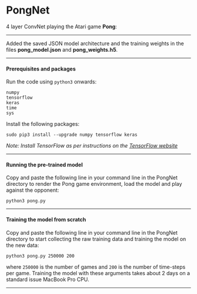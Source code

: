 # PongNet

4 layer ConvNet playing the Atari game **Pong**:

---

Added the saved JSON model architecture and the training weights in the files **pong_model.json** and **pong_weights.h5**.

---

#### Prerequisites and packages

Run the code using ```python3``` onwards:

```
numpy
tensorflow
keras
time
sys
```

Install the following packages:

```
sudo pip3 install --upgrade numpy tensorflow keras
```

*Note: Install TensorFlow as per instructions on the [TensorFlow website](https://www.tensorflow.org/install/)*

---

#### Running the pre-trained model

Copy and paste the following line in your command line in the PongNet directory to render the Pong game environment, load the model and play against the opponent:

```
python3 pong.py
```

---

#### Training the model from scratch

Copy and paste the following line in your command line in the PongNet directory to start collecting the raw training data and training the model on the new data:

```
python3 pong.py 250000 200
```

where ```250000``` is the number of games and ```200``` is the number of time-steps per game. Training the model with these arguments takes about 2 days on a standard issue MacBook Pro CPU.

---
